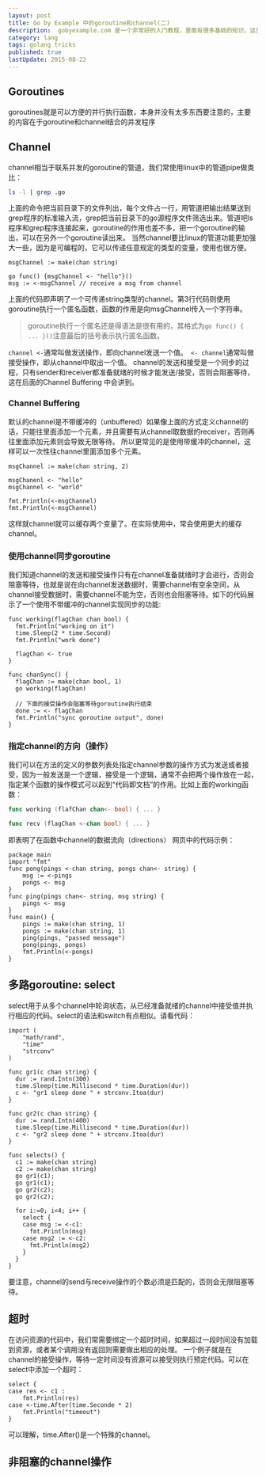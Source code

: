 ```yaml
---
layout: post
title: Go by Example 中的goroutine和channel(二)
description:  gobyexample.com 是一个非常好的入门教程，里面有很多基础的知识，这里主要记录一些比较有“新意”的点。这是第二部分。这些笔记记得越来越细了，本来只打算记一些比较有新意的东西的，现在想记就记了。
category: lang
tags: golang tricks
published: true
lastUpdate: 2015-08-22
---
```


## Goroutines ##
goroutines就是可以方便的并行执行函数，本身并没有太多东西要注意的，主要的内容在于goroutine和channel结合的并发程序

## Channel ##
channel相当于联系并发的goroutine的管道，我们常使用linux中的管道pipe做类比：

```bash
ls -l | grep .go
```
上面的命令把当前目录下的文件列出，每个文件占一行，用管道把输出结果送到grep程序的标准输入流，grep把当前目录下的go源程序文件筛选出来。管道吧ls程序和grep程序连接起来，goroutine的作用也差不多，把一个goroutine的输出，可以在另外一个goroutine读出来。
当然channel要比linux的管道功能更加强大一些，因为是可编程的，它可以传递任意规定的类型的变量，使用也很方便。

```golang
msgChannel := make(chan string)

go func() {msgChannel <- "hello"}()
msg := <-msgChannel // receive a msg from channel
```
上面的代码即声明了一个可传递string类型的channel。第3行代码则使用goroutine执行一个匿名函数，函数的作用是向msgChannel传入一个字符串。

> goroutine执行一个匿名还是得语法是很有用的，其格式为```go func() { ... }()```注意最后的括号表示执行匿名函数。

```channel <-```通常叫做发送操作，即向channel发送一个值。``` <- channel```通常叫做接受操作，即从channel中取出一个值。
channel的发送和接受是一个同步的过程，只有sender和receiver都准备就绪的时候才能发送/接受，否则会阻塞等待，这在后面的Channel Buffering 中会讲到。

### Channel Buffering ###
默认的channel是不带缓冲的（unbuffered）如果像上面的方式定义channel的话，只能往里面添加一个元素，并且需要有从channel取数据的receiver，否则再往里面添加元素则会导致无限等待。
所以更常见的是使用带缓冲的channel，这样可以一次性往channel里面添加多个元素。

```golang
msgChannel := make(chan string, 2)

msgChanenl <- "hello"
msgChannel <- "world"

fmt.Println(<-msgChannel)
fmt.Println(<-msgChannel)
```
这样就channel就可以缓存两个变量了。在实际使用中，常会使用更大的缓存channel。

### 使用channel同步goroutine ###
我们知道channel的发送和接受操作只有在channel准备就绪时才会进行，否则会阻塞等待，也就是说在向channel发送数据时，需要channel有空余空间，从channel接受数据时，需要channel不能为空，否则也会阻塞等待。如下的代码展示了一个使用不带缓冲的channel实现同步的功能:

```golang
func working(flagChan chan bool) {
  fmt.Println("working on it")
  time.Sleep(2 * time.Second)
  fmt.Println("work done")            

  flagChan <- true
}

func chanSync() {
  flagChan := make(chan bool, 1)
  go working(flagChan)

  // 下面的接受操作会阻塞等待goroutine执行结束
  done := <- flagChan 
  fmt.Println("sync goroutine output", done)
}
```

### 指定channel的方向（操作） ###
我们可以在方法的定义的参数列表处指定channel参数的操作方式为发送或者接受，因为一般发送是一个逻辑，接受是一个逻辑，通常不会把两个操作放在一起，指定某个函数的操作模式可以起到“代码即文档”的作用。比如上面的working函数：

```go
func working (flafChan chan<- bool) { ... }

func recv (flagChan <-chan bool) { ... }
```
即表明了在函数中channel的数据流向（directions）
网页中的代码示例：

```
package main
import "fmt"
func pong(pings <-chan string, pongs chan<- string) {
    msg := <-pings
    pongs <- msg
}
func ping(pings chan<- string, msg string) {
    pings <- msg
}
func main() {
    pings := make(chan string, 1)
    pongs := make(chan string, 1)
    ping(pings, "passed message")
    pong(pings, pongs)
    fmt.Println(<-pongs)
}
```

## 多路goroutine: select ##
select用于从多个channel中轮询状态，从已经准备就绪的channel中接受值并执行相应的代码。select的语法和switch有点相似。请看代码：

```
import (
	"math/rand",
	"time"
	"strconv"
)

func gr1(c chan string) {
  dur := rand.Intn(300)
  time.Sleep(time.Millisecond * time.Duration(dur))
  c <- "gr1 sleep done " + strconv.Itoa(dur)
}

func gr2(c chan string) {
  dur := rand.Intn(400)
  time.Sleep(time.Millisecond * time.Duration(dur))
  c <- "gr2 sleep done " + strconv.Itoa(dur)
}

func selects() {
  c1 := make(chan string)
  c2 := make(chan string)
  go gr1(c1);
  go gr1(c1);
  go gr2(c2);
  go gr2(c2);

  for i:=0; i<4; i++ {
    select {
    case msg := <-c1:
      fmt.Println(msg)
    case msg2 := <-c2:
      fmt.Println(msg2)
    }
  }
}
```
要注意，channel的send与receive操作的个数必须是匹配的，否则会无限阻塞等待。

## 超时 ##
在访问资源的代码中，我们常需要绑定一个超时时间，如果超过一段时间没有加载到资源，或者某个调用没有返回则需要做出相应的处理。
一个例子就是在channel的接受操作，等待一定时间没有资源可以接受则执行预定代码。可以在select中添加一个超时：

```
select {
case res <- c1 :
	fmt.Println(res)
case <-time.After(time.Seconde * 2)
	fmt.Println("timeout")
}
```
可以理解，time.After()是一个特殊的channel。

## 非阻塞的channel操作 ##

